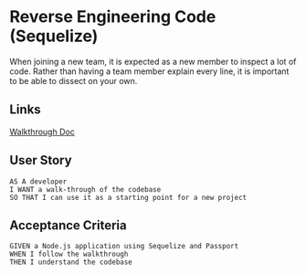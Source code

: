 # Reverse Engineering Code (Sequelize)

When joining a new team, it is expected as a new member to inspect a lot of code. Rather than having a team member explain every line, it is important to be able to dissect on your own.

## Links

[Walkthrough Doc](https://docs.google.com/document/d/1m1ZAK7Uy6cbx8tkGilztnDLVDhsRmSSkDmd1Sem-dnU/edit?usp=sharing) 

## User Story
```
AS A developer
I WANT a walk-through of the codebase
SO THAT I can use it as a starting point for a new project
```

## Acceptance Criteria
```
GIVEN a Node.js application using Sequelize and Passport
WHEN I follow the walkthrough
THEN I understand the codebase
```

